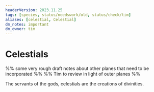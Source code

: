 ```yaml
---
headerVersion: 2023.11.25
tags: [species, status/needswork/old, status/check/tim]
aliases: [celestial, Celestial]
dm_notes: important
dm_owner: tim
---
```

# Celestials

%% some very rough draft notes about other planes that need to be incorporated %%
%%  Tim to review in light of outer planes %%


The servants of the gods, celestials are the creations of divinities. 